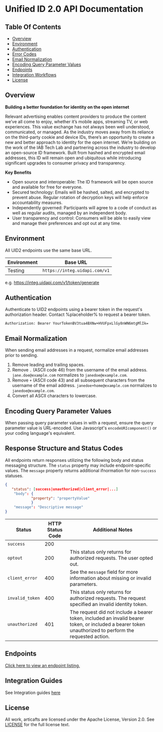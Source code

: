 # Unified ID 2.0 API Documentation

## Table Of Contents
* [Overview](#overview)
* [Environment](#environment)
* [Authentication](#authentication)
* [Error Codes](#error-codes)
* [Email Normalization](#email-normalization)
* [Encoding Query Parameter Values](#encode-query-parameter-values)
* [Endpoints](#endpoints)
* [Integration Workflows](#integration-workflows)
* [License](#license)


## Overview

**Building a better foundation for identity on the open internet**

Relevant advertising enables content providers to produce the content we’ve all come to enjoy, whether it’s mobile apps, streaming TV, or web experiences. This value exchange has not always been well understood, communicated, or managed. As the industry moves away from its reliance on the third-party cookie and device IDs, there’s an opportunity to create a new and better approach to identity for the open internet. We’re building on the work of the IAB Tech Lab and partnering across the industry to develop an open-source ID framework. Built from hashed and encrypted email addresses, this ID will remain open and ubiquitous while introducing significant upgrades to consumer privacy and transparency.

**Key Benefits**

+ Open source and interoperable: The ID framework will be open source and available for free  for everyone. 
+ Secured technology: Emails will be hashed, salted, and encrypted to prevent abuse. Regular rotation of decryption keys will help enforce accountability measures.
+ Independently governed: Participants will agree to a code of conduct as well as regular audits, managed by an independent body.
+ User transparency and control: Consumers will be able to easily view and manage their preferences and opt out at any time.


## Environment 

All UID2 endpoints use the same base URL.

| Environment | Base URL |
| --- | --- |
| Testing | ```https://integ.uidapi.com/v1``` |

e.g. https://integ.uidapi.com/v1/token/generate

## Authentication

Authenticate to UID2 endpoints using a bearer token in the request's authorization header. Contact %placeholder% to request a bearer token.

```Authorization: Bearer YourTokenBV3tua4BXNw+HVUFpxLlGy8nWN6mtgMlIk=```

## Email Normalization

When sending email addresses in a request, normalize email addresses prior to sending.

1. Remove leading and trailing spaces.
2. Remove `.` (ASCII code 46) from the username of the email address. `jane.doe@example.com` normalizes to `janedoe@example.com`.
3. Remove `+` (ASCII code 43) and all subsequent characters from the username of the email address. `janedoe+home@example.com` normalizes to `janedoe@example.com`.
4. Convert all ASCII characters to lowercase.

## Encoding Query Parameter Values

When passing query parameter values in with a request, ensure the query parameter value is URL-encoded. Use Javascript's `encodeURIcomponent()` or your coding language's equivalent.

## Response Structure and Status Codes

All endpoints return responses utilizing the following body and status messaging structure. The `status` property may include endpoint-specific values. The `message` property returns additional ifnormation for non-`success` statuses.

```json
{
​	"status": [success|unauthorized|client_error|...]
​    "body": {
            "property": "propertyValue"
            }
​    "message": "Descriptive message"
}
```

| Status | HTTP Status Code | Additional Notes |
| --- | --- | --- |
| `success` | 200 | |
| `optout` | 200 | This status only returns for authorized requests. The user opted out. |
| `client_error` | 400 | See the `message` field for more information about missing or invalid parameters. |
| `invalid_token` | 400 | This status only returns for authorized requests. The request specified an invalid identity token. |
| `unauthorized` | 401 | The request did not include a bearer token, included an invalid bearer token, or included a bearer token unauthorized to perform the requested action. |

## Endpoints

[Click here to view an endpoint listing.](/v1/endpoints/README.md)

## Integration Guides
See Integration guides [here](/v1/guides/README.md)

## License
All work, articafts are licensed under the Apache License, Version 2.0. See [LICENSE](http://www.apache.org/licenses/LICENSE-2.0.txt) for the full license text.
